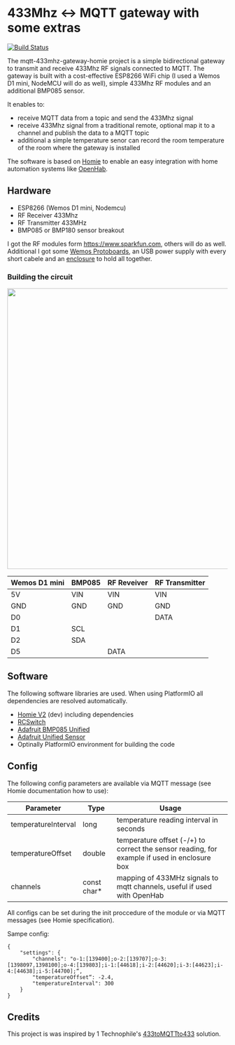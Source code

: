 # 433Mhz <-> MQTT gateway with some extras  

[![Build Status](https://travis-ci.org/mhaack/mqtt-433mhz-gateway-homie.svg?branch=master)](https://travis-ci.org/mhaack/mqtt-433mhz-gateway-homie)

The mqtt-433mhz-gateway-homie project is a simple bidirectional gateway to transmit and receive 433Mhz RF signals connected to MQTT. The 
gateway is built with a cost-effective ESP8266 WiFi chip (I used a Wemos D1 mini, NodeMCU will do as well), simple 433Mhz RF modules and 
an additional BMP085 sensor.

It enables to:
- receive MQTT data from a topic and send the 433Mhz signal 
- receive 433Mhz signal from a traditional remote, optional map it to a channel and publish the data to a MQTT topic
- additional a simple temperature senor can record the room temperature of the room where the gateway is installed

The software is based on [Homie](https://github.com/marvinroger/homie-esp8266) to enable an easy integration with home automation systems like [OpenHab](http://www.openhab.org).

## Hardware

- ESP8266 (Wemos D1 mini, Nodemcu)
- RF Receiver 433Mhz
- RF Transmitter 433MHz
- BMP085 or BMP180 sensor breakout

I got the RF modules form https://www.sparkfun.com, others will do as well. Additional I got some [Wemos Protoboards](https://www.wemos.cc/product/protoboard.html), an USB power supply with every short cabele
and an [enclosure](https://www.amazon.de/gp/product/B00PZYMLJ4) to hold all together.

### Building the circuit

<img src="https://github.com/mhaack/mqtt-433mhz-gateway-homie/blob/master/img/mqtt-gateway-with-temp.jpg" width="640">

Wemos D1 mini | BMP085 | RF Reveiver | RF Transmitter
------------- | ------ | ----------- | --------------
5V            | VIN    | VIN         | VIN
GND           | GND    | GND         | GND
D0            |        |             | DATA
D1            | SCL    |             |
D2            | SDA    |             |
D5            |        | DATA        |

## Software

The following software libraries are used. When using PlatformIO all dependencies are resolved automatically.

- [Homie V2](https://github.com/marvinroger/homie-esp8266) (dev) including dependencies
- [RCSwitch](https://github.com/sui77/rc-switch)
- [Adafruit BMP085 Unified](https://github.com/adafruit/Adafruit_BMP085_Unified)
- [Adafruit Unified Sensor](https://github.com/adafruit/Adafruit_Sensor)
- Optinally PlatformIO environment for building the code

## Config

The following config parameters are available via MQTT message (see Homie documentation how to use):

Parameter           | Type        | Usage
------------------- | ----------- | -------
temperatureInterval | long        | temperature reading interval in seconds
temperatureOffset   | double      | temperature offset (-/+) to correct the sensor reading, for example if used in enclosure box
channels            | const char* | mapping of 433MHz signals to mqtt channels, useful if used with OpenHab

All configs can be set during the init proccedure of the module or via MQTT messages (see Homie specification).

Sampe config:

    {
        "settings": {
            "channels": "o-1:[139400];o-2:[139707];o-3:[1398097,1398100];o-4:[139803];i-1:[44618];i-2:[44620];i-3:[44623];i-4:[44638];i-5:[44700];“,
            "temperatureOffset“: -2.4,
            "temperatureInterval": 300
        }
    }


## Credits

This project is was inspired by 1 Technophile's [433toMQTTto433](https://1technophile.blogspot.de/2016/09/433tomqttto433-bidirectional-esp8266.html) solution.

